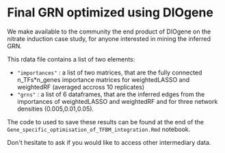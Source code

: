 # Final GRN optimized using DIOgene

We make available to the community the end product of DIOgene on the nitrate induction case study, for anyone interested in mining the inferred GRN.

This rdata file contains a list of two elements:

+ `"importances"` : a list of two matrices, that are the fully connected n_TFs*n_genes importance matrices for weightedLASSO and weightedRF (averaged accross 10 replicates)
+ `"grns"` : a list of 6 dataframes, that are the inferred edges from the importances of weightedLASSO and weightedRF and for three network densities (0.005,0.01,0.05).


The code to used to save these results can be found at the end of the `Gene_specific_optimisation_of_TFBM_integration.Rmd` notebook.

Don't hesitate to ask if you would like to access other intermediary data.